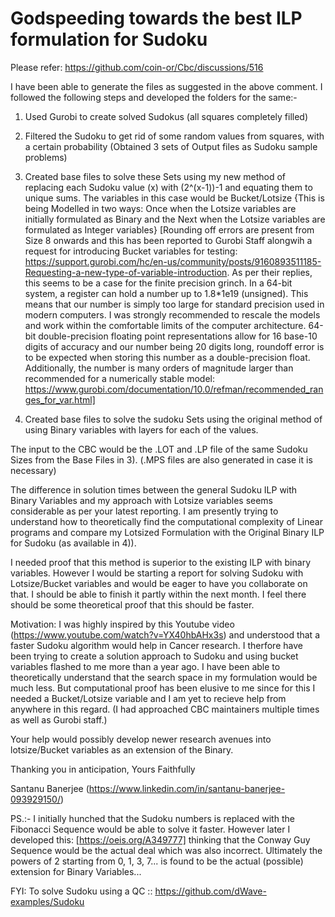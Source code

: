 # Godspeeding towards the best ILP formulation for Sudoku

Please refer: https://github.com/coin-or/Cbc/discussions/516

I have been able to generate the files as suggested in the above comment. I followed the following steps and developed the folders for the same:-

1) Used Gurobi to create solved Sudokus (all squares completely filled)

2) Filtered the Sudoku to get rid of some random values from squares, with a certain probability (Obtained 3 sets of Output files as Sudoku sample problems)

3) Created base files to solve these Sets using my new method of replacing each Sudoku value (x) with (2^(x-1))-1 and equating them to unique sums. The variables in this case would be Bucket/Lotsize {This is being Modelled in two ways: Once when the Lotsize variables are initially formulated as Binary and the Next when the Lotsize variables are formulated as Integer variables} [Rounding off errors are present from Size 8 onwards and this has been reported to Gurobi Staff alongwih a request for introducing Bucket variables for testing: https://support.gurobi.com/hc/en-us/community/posts/9160893511185-Requesting-a-new-type-of-variable-introduction. As per their replies, this seems to be a case for the finite precision grinch. In a 64-bit system, a register can hold a number up to 1.8*1e19 (unsigned). This means that our number is simply too large for standard precision used in modern computers. I was strongly recommended to rescale the models and work within the comfortable limits of the computer architecture. 64-bit double-precision floating point representations allow for 16 base-10 digits of accuracy and our number being 20 digits long, roundoff error is to be expected when storing this number as a double-precision float. Additionally, the number is many orders of magnitude larger than recommended for a numerically stable model: https://www.gurobi.com/documentation/10.0/refman/recommended_ranges_for_var.html]

4) Created base files to solve the sudoku Sets using the original method of using Binary variables with layers for each of the values.



The input to the CBC would be the .LOT and .LP file of the same Sudoku Sizes from the Base Files in 3). (.MPS files are also generated in case it is necessary)

The difference in solution times between the general Sudoku ILP with Binary Variables and my approach with Lotsize variables seems considerable as per your latest reporting. I am presently trying to understand how to theoretically find the computational complexity of Linear programs and compare my Lotsized Formulation with the Original Binary ILP for Sudoku (as available in 4)).

I needed proof that this method is superior to the existing ILP with binary variables. However I would be starting a report for solving Sudoku with Lotsize/Bucket variables and would be eager to have you collaborate on that. I should be able to finish it partly within the next month. I feel there should be some theoretical proof that this should be faster.

Motivation: I was highly inspired by this Youtube video (https://www.youtube.com/watch?v=YX40hbAHx3s) and understood that a faster Sudoku algorithm would help in Cancer research. I therfore have been trying to create a solution approach to Sudoku and using bucket variables flashed to me more than a year ago. I have been able to theoretically understand that the search space in my formulation would be much less. But computational proof has been elusive to me since for this I needed a Bucket/Lotsize variable and I am yet to recieve help from anywhere in this regard. (I had approached CBC maintainers multiple times as well as Gurobi staff.)

Your help would possibly develop newer research avenues into lotsize/Bucket variables as an extension of the Binary.

Thanking you in anticipation, Yours Faithfully

Santanu Banerjee (https://www.linkedin.com/in/santanu-banerjee-093929150/)

PS.:-
I initially hunched that the Sudoku numbers is replaced with the Fibonacci Sequence would be able to solve it faster. 
However later I developed this: [https://oeis.org/A349777] thinking that the Conway Guy Sequence would be the actual deal which was also incorrect.
Ultimately the powers of 2 starting from 0, 1, 3, 7... is found to be the actual (possible) extension for Binary Variables...


FYI: To solve Sudoku using a QC :: https://github.com/dWave-examples/Sudoku
